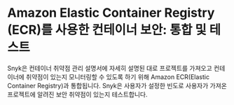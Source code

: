 # Amazon Elastic Container Registry (ECR)를 사용한 컨테이너 보안: 통합 및 테스트

Snyk은 컨테이너 취약점 관리 설명서에 자세히 설명된 대로 프로젝트를 가져오고 컨테이너에 취약점이 있는지 모니터링할 수 있도록 하기 위해 Amazon ECR(Elastic Container Registry)과 통합됩니다. Snyk은 사용자가 설정한 빈도로 사용자가 가져온 프로젝트에 알려진 보안 취약점이 있는지 테스트합니다.

